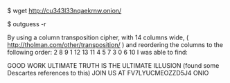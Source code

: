 $ wget http://cu343l33nqaekrnw.onion/


$ outguess -r 



By using a column transposition cipher, with 14 columns wide, ( http://tholman.com/other/transposition/ ) and reordering the columns to the following order: 2 8 9 1 12 13 11 4 5 7 3 0 6 10 I was able to find:

GOOD WORK ULTIMATE TRUTH IS THE ULTIMATE ILLUSION (found some Descartes references to this) JOIN US AT FV7LYUCMEOZZD5J4 ONIO

